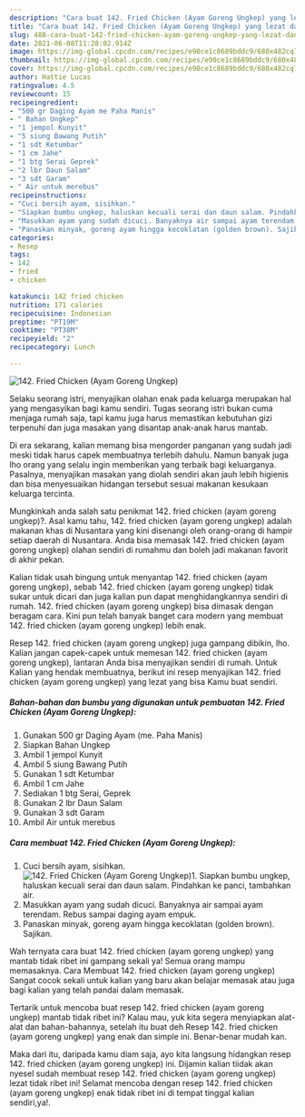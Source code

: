 ```yaml
---
description: "Cara buat 142. Fried Chicken (Ayam Goreng Ungkep) yang lezat dan Mudah Dibuat"
title: "Cara buat 142. Fried Chicken (Ayam Goreng Ungkep) yang lezat dan Mudah Dibuat"
slug: 488-cara-buat-142-fried-chicken-ayam-goreng-ungkep-yang-lezat-dan-mudah-dibuat
date: 2021-06-08T11:28:02.914Z
image: https://img-global.cpcdn.com/recipes/e90ce1c8689bddc9/680x482cq70/142-fried-chicken-ayam-goreng-ungkep-foto-resep-utama.jpg
thumbnail: https://img-global.cpcdn.com/recipes/e90ce1c8689bddc9/680x482cq70/142-fried-chicken-ayam-goreng-ungkep-foto-resep-utama.jpg
cover: https://img-global.cpcdn.com/recipes/e90ce1c8689bddc9/680x482cq70/142-fried-chicken-ayam-goreng-ungkep-foto-resep-utama.jpg
author: Hattie Lucas
ratingvalue: 4.5
reviewcount: 15
recipeingredient:
- "500 gr Daging Ayam me Paha Manis"
- " Bahan Ungkep"
- "1 jempol Kunyit"
- "5 siung Bawang Putih"
- "1 sdt Ketumbar"
- "1 cm Jahe"
- "1 btg Serai Geprek"
- "2 lbr Daun Salam"
- "3 sdt Garam"
- " Air untuk merebus"
recipeinstructions:
- "Cuci bersih ayam, sisihkan."
- "Siapkan bumbu ungkep, haluskan kecuali serai dan daun salam. Pindahkan ke panci, tambahkan air."
- "Masukkan ayam yang sudah dicuci. Banyaknya air sampai ayam terendam. Rebus sampai daging ayam empuk."
- "Panaskan minyak, goreng ayam hingga kecoklatan (golden brown). Sajikan."
categories:
- Resep
tags:
- 142
- fried
- chicken

katakunci: 142 fried chicken 
nutrition: 171 calories
recipecuisine: Indonesian
preptime: "PT19M"
cooktime: "PT38M"
recipeyield: "2"
recipecategory: Lunch

---
```



![142. Fried Chicken (Ayam Goreng Ungkep)](https://img-global.cpcdn.com/recipes/e90ce1c8689bddc9/680x482cq70/142-fried-chicken-ayam-goreng-ungkep-foto-resep-utama.jpg)

Selaku seorang istri, menyajikan olahan enak pada keluarga merupakan hal yang mengasyikan bagi kamu sendiri. Tugas seorang istri bukan cuma menjaga rumah saja, tapi kamu juga harus memastikan kebutuhan gizi terpenuhi dan juga masakan yang disantap anak-anak harus mantab.

Di era  sekarang, kalian memang bisa mengorder panganan yang sudah jadi meski tidak harus capek membuatnya terlebih dahulu. Namun banyak juga lho orang yang selalu ingin memberikan yang terbaik bagi keluarganya. Pasalnya, menyajikan masakan yang diolah sendiri akan jauh lebih higienis dan bisa menyesuaikan hidangan tersebut sesuai makanan kesukaan keluarga tercinta. 



Mungkinkah anda salah satu penikmat 142. fried chicken (ayam goreng ungkep)?. Asal kamu tahu, 142. fried chicken (ayam goreng ungkep) adalah makanan khas di Nusantara yang kini disenangi oleh orang-orang di hampir setiap daerah di Nusantara. Anda bisa memasak 142. fried chicken (ayam goreng ungkep) olahan sendiri di rumahmu dan boleh jadi makanan favorit di akhir pekan.

Kalian tidak usah bingung untuk menyantap 142. fried chicken (ayam goreng ungkep), sebab 142. fried chicken (ayam goreng ungkep) tidak sukar untuk dicari dan juga kalian pun dapat menghidangkannya sendiri di rumah. 142. fried chicken (ayam goreng ungkep) bisa dimasak dengan beragam cara. Kini pun telah banyak banget cara modern yang membuat 142. fried chicken (ayam goreng ungkep) lebih enak.

Resep 142. fried chicken (ayam goreng ungkep) juga gampang dibikin, lho. Kalian jangan capek-capek untuk memesan 142. fried chicken (ayam goreng ungkep), lantaran Anda bisa menyajikan sendiri di rumah. Untuk Kalian yang hendak membuatnya, berikut ini resep menyajikan 142. fried chicken (ayam goreng ungkep) yang lezat yang bisa Kamu buat sendiri.

<!--inarticleads1-->

##### Bahan-bahan dan bumbu yang digunakan untuk pembuatan 142. Fried Chicken (Ayam Goreng Ungkep):

1. Gunakan 500 gr Daging Ayam (me. Paha Manis)
1. Siapkan  Bahan Ungkep
1. Ambil 1 jempol Kunyit
1. Ambil 5 siung Bawang Putih
1. Gunakan 1 sdt Ketumbar
1. Ambil 1 cm Jahe
1. Sediakan 1 btg Serai, Geprek
1. Gunakan 2 lbr Daun Salam
1. Gunakan 3 sdt Garam
1. Ambil  Air untuk merebus




<!--inarticleads2-->

##### Cara membuat 142. Fried Chicken (Ayam Goreng Ungkep):

1. Cuci bersih ayam, sisihkan.
<img src="https://img-global.cpcdn.com/steps/6f1a63b89ad73133/160x128cq70/142-fried-chicken-ayam-goreng-ungkep-langkah-memasak-1-foto.jpg" alt="142. Fried Chicken (Ayam Goreng Ungkep)">1. Siapkan bumbu ungkep, haluskan kecuali serai dan daun salam. Pindahkan ke panci, tambahkan air.
1. Masukkan ayam yang sudah dicuci. Banyaknya air sampai ayam terendam. Rebus sampai daging ayam empuk.
1. Panaskan minyak, goreng ayam hingga kecoklatan (golden brown). Sajikan.




Wah ternyata cara buat 142. fried chicken (ayam goreng ungkep) yang mantab tidak ribet ini gampang sekali ya! Semua orang mampu memasaknya. Cara Membuat 142. fried chicken (ayam goreng ungkep) Sangat cocok sekali untuk kalian yang baru akan belajar memasak atau juga bagi kalian yang telah pandai dalam memasak.

Tertarik untuk mencoba buat resep 142. fried chicken (ayam goreng ungkep) mantab tidak ribet ini? Kalau mau, yuk kita segera menyiapkan alat-alat dan bahan-bahannya, setelah itu buat deh Resep 142. fried chicken (ayam goreng ungkep) yang enak dan simple ini. Benar-benar mudah kan. 

Maka dari itu, daripada kamu diam saja, ayo kita langsung hidangkan resep 142. fried chicken (ayam goreng ungkep) ini. Dijamin kalian tiidak akan nyesel sudah membuat resep 142. fried chicken (ayam goreng ungkep) lezat tidak ribet ini! Selamat mencoba dengan resep 142. fried chicken (ayam goreng ungkep) enak tidak ribet ini di tempat tinggal kalian sendiri,ya!.

